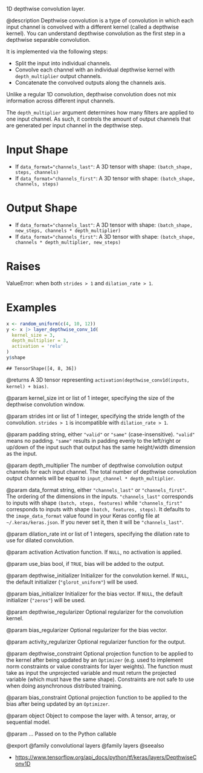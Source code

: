 1D depthwise convolution layer.

@description
Depthwise convolution is a type of convolution in which each input channel
is convolved with a different kernel (called a depthwise kernel). You can
understand depthwise convolution as the first step in a depthwise separable
convolution.

It is implemented via the following steps:

- Split the input into individual channels.
- Convolve each channel with an individual depthwise kernel with
  `depth_multiplier` output channels.
- Concatenate the convolved outputs along the channels axis.

Unlike a regular 1D convolution, depthwise convolution does not mix
information across different input channels.

The `depth_multiplier` argument determines how many filters are applied to
one input channel. As such, it controls the amount of output channels that
are generated per input channel in the depthwise step.

# Input Shape
- If `data_format="channels_last"`:
    A 3D tensor with shape: `(batch_shape, steps, channels)`
- If `data_format="channels_first"`:
    A 3D tensor with shape: `(batch_shape, channels, steps)`

# Output Shape
- If `data_format="channels_last"`:
    A 3D tensor with shape:
    `(batch_shape, new_steps, channels * depth_multiplier)`
- If `data_format="channels_first"`:
    A 3D tensor with shape:
    `(batch_shape, channels * depth_multiplier, new_steps)`

# Raises
ValueError: when both `strides > 1` and `dilation_rate > 1`.

# Examples

```r
x <- random_uniform(c(4, 10, 12))
y <- x |> layer_depthwise_conv_1d(
  kernel_size = 3,
  depth_multiplier = 3,
  activation = 'relu'
)
y$shape
```

```
## TensorShape([4, 8, 36])
```

@returns
A 3D tensor representing
`activation(depthwise_conv1d(inputs, kernel) + bias)`.

@param kernel_size
int or list of 1 integer, specifying the size of the
depthwise convolution window.

@param strides
int or list of 1 integer, specifying the stride length
of the convolution. `strides > 1` is incompatible with
`dilation_rate > 1`.

@param padding
string, either `"valid"` or `"same"` (case-insensitive).
`"valid"` means no padding. `"same"` results in padding evenly to
the left/right or up/down of the input such that output has the same
height/width dimension as the input.

@param depth_multiplier
The number of depthwise convolution output channels
for each input channel. The total number of depthwise convolution
output channels will be equal to `input_channel * depth_multiplier`.

@param data_format
string, either `"channels_last"` or `"channels_first"`.
The ordering of the dimensions in the inputs. `"channels_last"`
corresponds to inputs with shape `(batch, steps, features)`
while `"channels_first"` corresponds to inputs with shape
`(batch, features, steps)`. It defaults to the `image_data_format`
value found in your Keras config file at `~/.keras/keras.json`.
If you never set it, then it will be `"channels_last"`.

@param dilation_rate
int or list of 1 integers, specifying the dilation
rate to use for dilated convolution.

@param activation
Activation function. If `NULL`, no activation is applied.

@param use_bias
bool, if `TRUE`, bias will be added to the output.

@param depthwise_initializer
Initializer for the convolution kernel.
If `NULL`, the default initializer (`"glorot_uniform"`)
will be used.

@param bias_initializer
Initializer for the bias vector. If `NULL`, the
default initializer (`"zeros"`) will be used.

@param depthwise_regularizer
Optional regularizer for the convolution kernel.

@param bias_regularizer
Optional regularizer for the bias vector.

@param activity_regularizer
Optional regularizer function for the output.

@param depthwise_constraint
Optional projection function to be applied to the
kernel after being updated by an `Optimizer` (e.g. used to implement
norm constraints or value constraints for layer weights). The
function must take as input the unprojected variable and must return
the projected variable (which must have the same shape). Constraints
are not safe to use when doing asynchronous distributed training.

@param bias_constraint
Optional projection function to be applied to the
bias after being updated by an `Optimizer`.

@param object
Object to compose the layer with. A tensor, array, or sequential model.

@param ...
Passed on to the Python callable

@export
@family convolutional layers
@family layers
@seealso
+ <https://www.tensorflow.org/api_docs/python/tf/keras/layers/DepthwiseConv1D>
